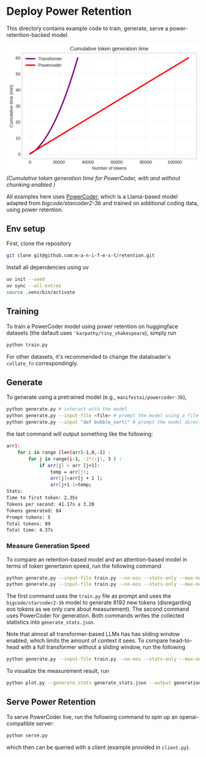 
# Deploy Power Retention

This directory contains example code to train, generate, serve a power-retention-backed model.

![generation](./generation_time.png)
*(Cumulative token generation time for PowerCoder, with and without chunking enabled )*

All examples here uses [PowerCoder](https://huggingface.co/manifestai/powercoder-3b), which is a Llama-based model adapted from *bigcode/starcoder2-3b* and trained on additional coding data, using power retention.


## Env setup

First, clone the repository

```bash
git clone git@github.com:m-a-n-i-f-e-s-t/retention.git
```

Install all dependencies using uv
```bash
uv init --seed
uv sync --all-extras
source .venv/bin/activate
```

## Training

To train a PowerCoder model using power retention on huggingface datasets (the default uses `'karpathy/tiny_shakespeare`), simply run

```bash
python train.py
```

For other datasets, it's recommended to change the dataloader's `collate_fn` correspondingly.

## Generate

To generate using a pretrained model (e.g., `manifestai/powercoder-3b`), 

```bash
python generate.py # interact with the model
python generate.py --input-file <file> # prompt the model using a file
python generate.py --input "def bubble_sort(" # prompt the model directly
```

the last command will output something like the following:

```bash
arr):
    for i in range (len(arr)-1,0,-1) :
        for j in range(i-1, -2*(-j), 3 ) :
            if arr[j] > arr [j+1]:
                temp = arr[j]; 
                arr[j]=arr[j + 1 ];  
                arr[j+1 ]=temp;
Stats:
Time to first token: 2.35s
Tokens per second: 41.17s ± 3.20
Tokens generated: 84
Prompt tokens: 5
Total tokens: 89
Total time: 4.37s
```

### Measure Generation Speed

To compare an retention-based model and an attention-based model in terms of token genertaion speed, run the following command

```bash
python generate.py --input-file train.py --no-eos --stats-only --max-new-tokens 8192 --model bigcode/starcoder2-3b
python generate.py --input-file train.py --no-eos --stats-only --max-new-tokens 8192 --model manifestai/powercoder-3b --switch-over-seq-len 1024
```
The first command uses the `train.py` file as prompt and uses the `bigcode/starcoder2-3b` model to generate 8192 new tokens (disregarding eos tokens as we only care about measurement). The second command uses PowerCoder for generation. Both commands writes the collected statistics into `generate_stats.json`.

Note that almost all transformer-based LLMs has has sliding window enabled, which limits the amount of context it sees. To compare head-to-head with a full transformer without a sliding window, run the following

```bash
python generate.py --input-file train.py --no-eos --stats-only --max-new-tokens 8192 --model bigcode/starcoder2-3b --disable-sliding-window
```

To visualize the measurement result, run

```bash
python plot.py --generate_stats generate_stats.json --output generation_time.png
```

## Serve Power Retention

To serve PowerCoder live, run the following command to spin up an openai-compatible server:

```bash
python serve.py
```

which then can be queried with a client (example provided in `client.py`).
